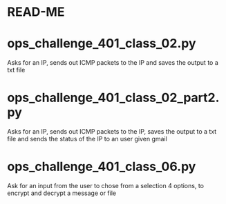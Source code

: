 # **READ-ME**

# ops_challenge_401_class_02.py
Asks for an IP, sends out ICMP packets to the IP and saves the output to a txt file

# ops_challenge_401_class_02_part2.py
Asks for an IP, sends out ICMP packets to the IP, saves the output to a txt file and sends the status of the IP to an user given gmail

# ops_challenge_401_class_06.py
Ask for an input from the user to chose from a selection 4 options, to encrypt and decrypt a message or file
